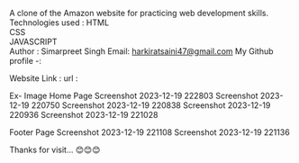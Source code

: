 A clone of the Amazon website for practicing web development skills.
Technologies used :
HTML<br>
CSS<br>
JAVASCRIPT<br>
Author :
Simarpreet Singh
Email: harkiratsaini47@gmail.com
My Github profile -:

Website Link :
url : 

Ex- Image
Home Page
Screenshot 2023-12-19 222803 Screenshot 2023-12-19 220750 Screenshot 2023-12-19 220838 Screenshot 2023-12-19 220936 Screenshot 2023-12-19 221028

Footer Page
Screenshot 2023-12-19 221108 Screenshot 2023-12-19 221136

Thanks for visit... 😊😊😊
